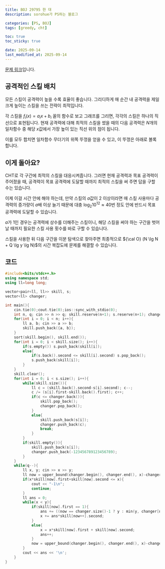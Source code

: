 ```yaml
---
title: BOJ 29795 한 대
description: sorohue가 PS하는 블로그

categories: [PS, BOJ]
tags: [greedy, cht]

toc: true
toc_sticky: true

date: 2025-09-14
last_modified_at: 2025-09-14
---
```


[문제 링크](https://boj.kr/29795)입니다.

## 공격적인 스킬 배치

모든 스킬이 공격력이 높을 수록 효율이 좋습니다. 그리디하게 매 순간 내 공격력을 제일 크게 높이는 스킬을 쓰는 전략이 최적입니다.

각 스킬을 $f_i(x) = a_ix+b_i$ 꼴의 함수로 보고 그래프를 그리면, 각각의 스킬은 하나의 직선으로 표현됩니다. 현재 공격력에 대해 최적의 스킬을 썼을 때의 다음 공격력은 $N$개의 일차함수 중 해당 $x$값에서 가장 높이 있는 직선 위의 점이 됩니다.

이를 모두 합치면 일차함수 무더기의 위쪽 뚜껑을 얻을 수 있고, 이 뚜껑은 아래로 볼록합니다.

## 이게 돌아요?

CHT로 각 구간에 최적의 스킬을 대응시켜줍니다. 그러면 현재 공격력과 목표 공격력이 주어졌을 때, 공격력이 목표 공격력에 도달할 때까지 최적의 스킬을 써 주면 답을 구할 수는 있습니다.

이제 이걸 시간 안에 해야 하는데, 만약 스킬의 $a$값이 2 이상이라면 매 스킬 사용마다 공격력의 증가량이 $a$배 이상 늘기 때문에 대충 $\log _2 10^{12} \approx 40$번 정도 안에 반드시 목표 공격력에 도달할 수 있습니다.

$a$가 1인 경우는 공격력에 상수를 더해주는 스킬이니, 해당 스킬을 써야 하는 구간을 벗어날 때까지 필요한 스킬 사용 횟수를 바로 구할 수 있습니다.

스킬을 사용한 뒤 다음 구간을 이분 탐색으로 찾아주면 최종적으로 ${\cal O} (N \lg N + Q \lg y \lg N)$의 시간 복잡도에 문제를 해결할 수 있습니다.

## 코드

```cpp
#include<bits/stdc++.h>
using namespace std;
using ll=long long;

vector<pair<ll, ll>> skill, s;
vector<ll> changer;

int main(){
	cin.tie(0);cout.tie(0);ios::sync_with_stdio(0);
	int n, q; cin >> n >> q; skill.reserve(n+1); s.reserve(n+1); changer.reserve(n+1);
	for(int i = 0; i < n; i++){
		ll a, b; cin >> a >> b;
		skill.push_back({a, b});
	}
	sort(skill.begin(), skill.end());
	for(int i = 0; i < skill.size(); i++){
		if(s.empty()) s.push_back(skill[i]);
		else{
			if(s.back().second <= skill[i].second) s.pop_back();
			s.push_back(skill[i]);
		}
	}
	skill.clear();
	for(int i = 0; i < s.size(); i++){
		while(skill.size()){
			ll c = (skill.back().second-s[i].second); c--;
			c /= (s[i].first-skill.back().first); c++;
			if(c <= changer.back()){
				skill.pop_back();
				changer.pop_back();
			}
			else{
				skill.push_back(s[i]);
				changer.push_back(c);
				break;
			}
		}
		if(skill.empty()){
			skill.push_back(s[i]);
			changer.push_back(-123456789123456789);
		}
	}
	while(q--){
		ll x, y; cin >> x >> y;
		ll now = upper_bound(changer.begin(), changer.end(), x)-changer.begin()-1;
		if(x*skill[now].first+skill[now].second <= x){
			cout << "-1\n";
			continue;
		}
		ll ans = 0;
		while(x < y){
			if(skill[now].first == 1){
				ans += ((now == changer.size()-1 ? y : min(y, changer[now+1]))-x-1)/skill[now].second+1;
				x += ans*skill[now++].second;
			}
			else{
				x = x*skill[now].first + skill[now].second;
				ans++;
			}
			now = upper_bound(changer.begin(), changer.end(), x)-changer.begin()-1;
		}
		cout << ans << '\n';
	}
}
```